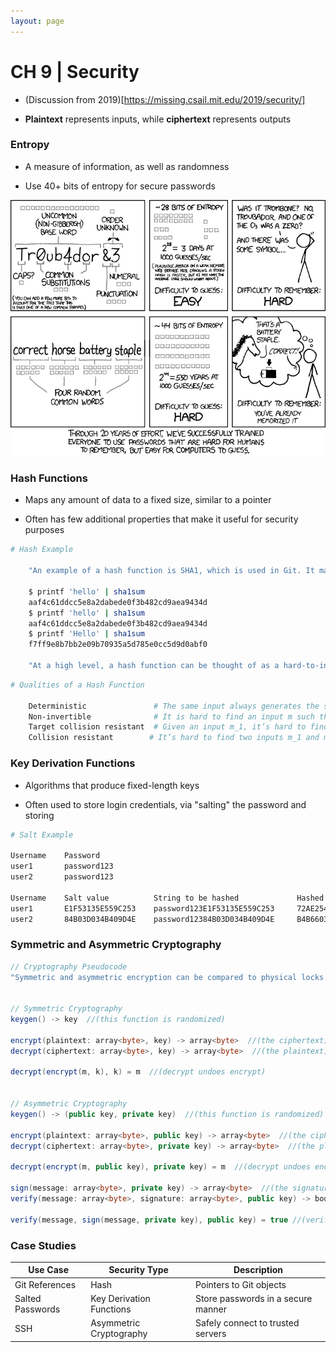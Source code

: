 ```yaml
---
layout: page
---
```


# CH 9 | Security

* (Discussion from 2019)[https://missing.csail.mit.edu/2019/security/]

* **Plaintext** represents inputs, while **ciphertext** represents outputs

### Entropy

* A measure of information, as well as randomness

* Use 40+ bits of entropy for secure passwords

![passwords](../resources/password_strength.png)

### Hash Functions

* Maps any amount of data to a fixed size, similar to a pointer

* Often has few additional properties that make it useful for security purposes

```bash
# Hash Example

    "An example of a hash function is SHA1, which is used in Git. It maps arbitrary-sized inputs to 160-bit outputs (which can be represented as 40 hexadecimal characters). We can try out the SHA1 hash on an input using the sha1sum command:"

    $ printf 'hello' | sha1sum
    aaf4c61ddcc5e8a2dabede0f3b482cd9aea9434d
    $ printf 'hello' | sha1sum
    aaf4c61ddcc5e8a2dabede0f3b482cd9aea9434d
    $ printf 'Hello' | sha1sum 
    f7ff9e8b7bb2e09b70935a5d785e0cc5d9d0abf0

    "At a high level, a hash function can be thought of as a hard-to-invert random-looking (but deterministic) function..."
```

```bash
# Qualities of a Hash Function

    Deterministic               # The same input always generates the same output.
    Non-invertible              # It is hard to find an input m such that hash(m) = h for some desired output h.
    Target collision resistant  # Given an input m_1, it’s hard to find a different input m_2 such that hash(m_1) = hash(m_2).
    Collision resistant        # It’s hard to find two inputs m_1 and m_2 such that hash(m_1) = hash(m_2) (note that this is a strictly stronger property than target collision resistance).
```

### Key Derivation Functions

* Algorithms that produce fixed-length keys

* Often used to store login credentials, via "salting" the password and storing

```bash
# Salt Example

Username 	Password
user1 	    password123
user2 	    password123

Username 	Salt value 	        String to be hashed 	        Hashed value = SHA256 (Password + Salt value)
user1 	    E1F53135E559C253 	password123E1F53135E559C253 	72AE25495A7981C40622D49F9A52E4F1565C90F048F59027BD9C8C8900D5C3D8
user2 	    84B03D034B409D4E 	password12384B03D034B409D4E 	B4B6603ABC670967E99C7E7F1389E40CD16E78AD38EB1468EC2AA1E62B8BED3A
```

### Symmetric and Asymmetric Cryptography

```java
// Cryptography Pseudocode 
"Symmetric and asymmetric encryption can be compared to physical locks. A symmetric cryptosystem is like a door lock: anyone with the key can lock and unlock it. Asymmetric encryption is like a padlock with a key. You could give the unlocked lock to someone (the public key), they could put a message in a box and then put the lock on, and after that, only you could open the lock because you kept the key (the private key)."


// Symmetric Cryptography
keygen() -> key  //(this function is randomized)

encrypt(plaintext: array<byte>, key) -> array<byte>  //(the ciphertext)
decrypt(ciphertext: array<byte>, key) -> array<byte>  //(the plaintext)

decrypt(encrypt(m, k), k) = m  //(decrypt undoes encrypt)


// Asymmetric Cryptography
keygen() -> (public key, private key)  //(this function is randomized)

encrypt(plaintext: array<byte>, public key) -> array<byte>  //(the ciphertext)
decrypt(ciphertext: array<byte>, private key) -> array<byte>  //(the plaintext)

decrypt(encrypt(m, public key), private key) = m  //(decrypt undoes encrypt)

sign(message: array<byte>, private key) -> array<byte>  //(the signature)
verify(message: array<byte>, signature: array<byte>, public key) -> bool  //(whether or not the signature is valid)

verify(message, sign(message, private key), public key) = true //(verify matches sign)
```

### Case Studies

| Use Case         | Security Type            | Description                        |
|------------------|--------------------------|------------------------------------|
| Git References   | Hash                     | Pointers to Git objects            |
| Salted Passwords | Key Derivation Functions | Store passwords in a secure manner |
| SSH              | Asymmetric Cryptography  | Safely connect to trusted servers  |